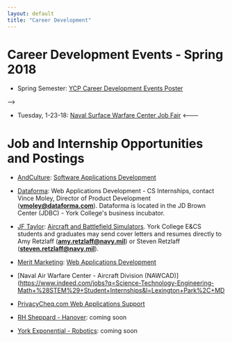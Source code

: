 ```yaml
---
layout: default
title: "Career Development"
---
```


Career Development Events - Spring 2018
====================================================

* Spring Semester: [YCP Career Development Events Poster](FINAL_Spring_2018_Events_Poster.pdf)

-->
* Tuesday, 1-23-18: [Naval Surface Warfare Center Job Fair](NSWCPD_Job_Fair_Jan23rd.pdf)
<---

Job and Internship Opportunities and Postings
=============================================

* [AndCulture](https://andculture.com): [Software Applications Development](https://andculture.com/careers/career/4/internships)

* [Dataforma](https://www.dataforma.com): Web Applications Development - CS Internships, contact Vince Moley, Director of Product Development (**vmoley@dataforma.com**).  Dataforma is located in the JD Brown Center (JDBC) - York College's business incubator.

* [JF Taylor](https://www.jfti.com): [Aircraft and Battlefield Simulators](https://www.jfti.com/CAREERS).  York College E&CS students and graduates may send cover letters and resumes directly to Amy Retzlaff (**amy.retzlaff@navy.mil**) or Steven Retzlaff (**steven.retzlaff@navy.mil**).

* [Merit Marketing](https://www.madewithmerit.com): [Web Applications Development](MeritMarketingWebDeveloperJobDescription.pdf)

* [Naval Air Warfare Center - Aircraft Division (NAWCAD)](https://www.indeed.com/jobs?q=Science-Technology-Engineering-Math+%28STEM%29+Student+Internships&l=Lexington+Park%2C+MD

* [PrivacyCheq.com Web Applications Support](PrivacyCheqPosting_012118.pdf)

* [RH Sheppard - Hanover](http://rhsheppard.com): coming soon

* [York Exponential - Robotics](http://yorkexponential.com): coming soon

